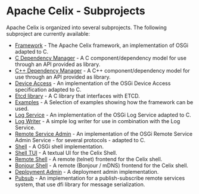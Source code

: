 <!--
Licensed to the Apache Software Foundation (ASF) under one or more
contributor license agreements.  See the NOTICE file distributed with
this work for additional information regarding copyright ownership.
The ASF licenses this file to You under the Apache License, Version 2.0
(the "License"); you may not use this file except in compliance with
the License.  You may obtain a copy of the License at
   
    http://www.apache.org/licenses/LICENSE-2.0

Unless required by applicable law or agreed to in writing, software
distributed under the License is distributed on an "AS IS" BASIS,
WITHOUT WARRANTIES OR CONDITIONS OF ANY KIND, either express or implied.
See the License for the specific language governing permissions and
limitations under the License.
-->

# Apache Celix - Subprojects

Apache Celix is organized into several subprojects. The following subproject are currently available:

* [Framework](../../libs/framework) - The Apache Celix framework, an implementation of OSGi adapted to C.
* [C Dependency Manager](../../libs/dependency_manager/README.md) - A C component/dependency model for use through an API provided as library.
* [C++ Dependency Manager](../../libs/dependency_manager_cxx/README.md) - A C++ component/dependency model for use through an API provided as library.
* [Device Access](../../bundles/device_access/README.md) - An implementation of the OSGi Device Access specification adapted to C.
* [Etcd library](../../libs/etcdlib/README.md) - A C library that interfaces with ETCD.
* [Examples](../../examples) - A Selection of examples showing how the framework can be used.
* [Log Service](../../bundles/log_service/README.md) - An implementation of the OSGi Log Service adapted to C.
* [Log Writer](../../bundles/log_writer/README.md) - A simple log writer for use in combination with the Log Service.
* [Remote Service Admin](../../bundles/remote_services/README.md) - An implementation of the OSGi Remote Service Admin Service - for several protocols - adapted to C.
* [Shell](../../bundles/shell/shell/README.md) - A OSGi shell implementation.
* [Shell TUI](../../bundles/shell/shell_tui/README.md) - A textual UI for the Celix Shell.
* [Remote Shell](../../bundles/shell/remote_shell/README.md) - A remote (telnet) frontend for the Celix shell.
* [Bonjour Shell](../../bundles/shell/shell_bonjour) - A remote (Bonjour / mDNS) frontend for the Celix shell.
* [Deployment Admin](../../bundles/deployment_admin/README.md) - A deployment admin implementation.
* [Pubsub](../../bundles/pubsub/README.md) - An implementation for a publish-subscribe remote services system, that use dfi library for message serialization.

